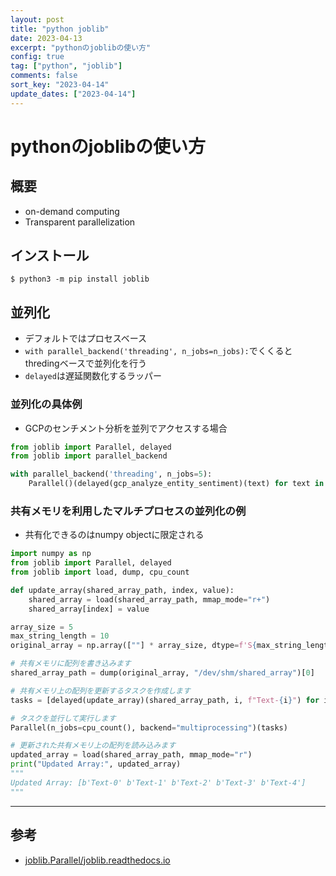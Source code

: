 ```yaml
---
layout: post
title: "python joblib"
date: 2023-04-13
excerpt: "pythonのjoblibの使い方"
config: true
tag: ["python", "joblib"]
comments: false
sort_key: "2023-04-14"
update_dates: ["2023-04-14"]
---
```


# pythonのjoblibの使い方

## 概要
 - on-demand computing
 - Transparent parallelization

## インストール

```console
$ python3 -m pip install joblib
```

## 並列化
 - デフォルトではプロセスベース
 - `with parallel_backend('threading', n_jobs=n_jobs):`でくくるとthredingベースで並列化を行う
 - `delayed`は遅延関数化するラッパー

### 並列化の具体例
 - GCPのセンチメント分析を並列でアクセスする場合

```python
from joblib import Parallel, delayed
from joblib import parallel_backend

with parallel_backend('threading', n_jobs=5):
    Parallel()(delayed(gcp_analyze_entity_sentiment)(text) for text in df.sample(frac=1)["text"])
```

### 共有メモリを利用したマルチプロセスの並列化の例
 - 共有化できるのはnumpy objectに限定される

```python
import numpy as np
from joblib import Parallel, delayed
from joblib import load, dump, cpu_count

def update_array(shared_array_path, index, value):
    shared_array = load(shared_array_path, mmap_mode="r+")
    shared_array[index] = value

array_size = 5
max_string_length = 10
original_array = np.array([""] * array_size, dtype=f'S{max_string_length}')

# 共有メモリに配列を書き込みます
shared_array_path = dump(original_array, "/dev/shm/shared_array")[0]

# 共有メモリ上の配列を更新するタスクを作成します
tasks = [delayed(update_array)(shared_array_path, i, f"Text-{i}") for i in range(array_size)]

# タスクを並行して実行します
Parallel(n_jobs=cpu_count(), backend="multiprocessing")(tasks)

# 更新された共有メモリ上の配列を読み込みます
updated_array = load(shared_array_path, mmap_mode="r")
print("Updated Array:", updated_array)
"""
Updated Array: [b'Text-0' b'Text-1' b'Text-2' b'Text-3' b'Text-4']
"""
```

---

## 参考
 - [joblib.Parallel/joblib.readthedocs.io](https://joblib.readthedocs.io/en/latest/generated/joblib.Parallel.html)
